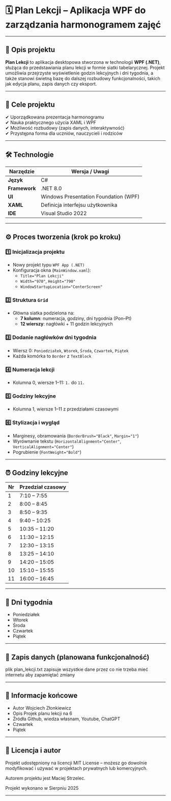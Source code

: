 # 🗓️ Plan Lekcji – Aplikacja WPF do zarządzania harmonogramem zajęć

---

## 📌 Opis projektu

**Plan Lekcji** to aplikacja desktopowa stworzona w technologii **WPF (.NET)**, służąca do przedstawiania planu lekcji w formie siatki tabelarycznej. Projekt umożliwia przejrzyste wyświetlenie godzin lekcyjnych i dni tygodnia, a także stanowi świetną bazę do dalszej rozbudowy funkcjonalności, takich jak edycja planu, zapis danych czy eksport.

---

## 🧠 Cele projektu

✔ Uporządkowana prezentacja harmonogramu  
✔ Nauka praktycznego użycia XAML i WPF  
✔ Możliwość rozbudowy (zapis danych, interaktywność)  
✔ Przystępna forma dla uczniów, nauczycieli i rodziców  

---

## 🛠️ Technologie

| Narzędzie       | Wersja / Uwagi                      |
|------------------|--------------------------------------|
| **Język**        | C#                                  |
| **Framework**    | .NET 8.0                            |
| **UI**           | Windows Presentation Foundation (WPF) |
| **XAML**         | Definicja interfejsu użytkownika     |
| **IDE**          | Visual Studio 2022                   |

---

## ⚙️ Proces tworzenia (krok po kroku)

### 1️⃣ Inicjalizacja projektu

- Nowy projekt typu `WPF App (.NET)`
- Konfiguracja okna (`MainWindow.xaml`):
  - `Title="Plan Lekcji"`
  - `Width="970"`, `Height="790"`
  - `WindowStartupLocation="CenterScreen"`

### 2️⃣ Struktura `Grid`

- Główna siatka podzielona na:
  - **7 kolumn**: numeracja, godziny, dni tygodnia (Pon–Pt)
  - **12 wierszy**: nagłówki + 11 godzin lekcyjnych

### 3️⃣ Dodanie nagłówków dni tygodnia

- Wiersz 0: `Poniedziałek`, `Wtorek`, `Środa`, `Czwartek`, `Piątek`
- Każda komórka to `Border` z `TextBlock`

### 4️⃣ Numeracja lekcji

- Kolumna 0, wiersze 1–11: `1.` do `11.`

### 5️⃣ Godziny lekcyjne

- Kolumna 1, wiersze 1–11 z przedziałami czasowymi

### 6️⃣ Stylizacja i wygląd

- Marginesy, obramowania (`BorderBrush="Black"`, `Margin="1"`)
- Wyrównanie tekstu (`HorizontalAlignment="Center"`, `VerticalAlignment="Center"`)
- Pogrubienie (`FontWeight="Bold"`)

---

## ⏰ Godziny lekcyjne

| Nr | Przedział czasowy     |
|----|------------------------|
| 1  | 7:10 – 7:55            |
| 2  | 8:00 – 8:45            |
| 3  | 8:50 – 9:35            |
| 4  | 9:40 – 10:25           |
| 5  | 10:35 – 11:20          |
| 6  | 11:30 – 12:15          |
| 7  | 12:30 – 13:15          |
| 8  | 13:25 – 14:10          |
| 9  | 14:20 – 15:05          |
| 10 | 15:10 – 15:55          |
| 11 | 16:00 – 16:45          |

---

## 📅 Dni tygodnia

- Poniedziałek  
- Wtorek  
- Środa  
- Czwartek  
- Piątek  

---

## 💾 Zapis danych (planowana funkcjonalność)

plik plan_lekcji.txt zapisuje wszystkie dane przez co nie trzeba mieć internetu aby zapamiętać zmiany

---

## 📌 Informacje końcowe

- Autor Wojciech Złonkiewicz  
- Opis Projek planu lekcji na 6  
- Źródła Github, wiedza własnam, Youtube, ChatGPT  
- Czwartek  
- Piątek  

---

## 📜 Licencja i autor
Projekt udostępniony na licencji MIT License – możesz go dowolnie modyfikować i używać w projektach prywatnych lub komercyjnych.

Autorem projektu jest Maciej Strzelec.

Projekt wykonano w Sierpniu 2025

---

